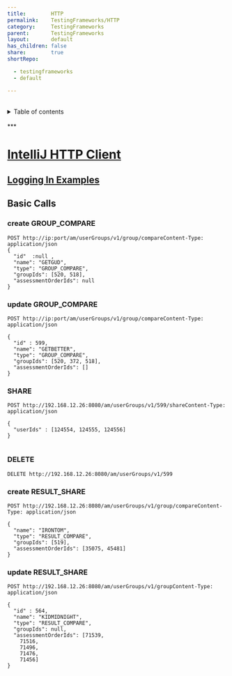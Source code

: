 ```yaml
---
title:        HTTP  
permalink:    TestingFrameworks/HTTP  
category:     TestingFrameworks  
parent:       TestingFrameworks  
layout:       default  
has_children: false  
share:        true
shortRepo:

  - testingframeworks
  - default

---
```


<br/>  
<details markdown="block">  
<summary>  
Table of contents  
</summary>  
{: .text-delta }  
1. TOC  
{:toc}  
</details>  
<br/>  
***  
<br/>  

# [IntelliJ HTTP Client](https://www.jetbrains.com/help/idea/http-client-in-product-code-editor.html)

## [Logging In Examples](https://gist.github.com/14paxton/decd67f8b59069f9505ba9ba0210d0ee)

## Basic Calls

### create GROUP_COMPARE

~~~http  
POST http://ip:port/am/userGroups/v1/group/compareContent-Type: application/json  
{  
  "id"  :null ,  
  "name": "GETGUD",  
  "type": "GROUP_COMPARE",  
  "groupIds": [520, 518],  
  "assessmentOrderIds": null  
}  
~~~  

### update GROUP_COMPARE

~~~http  
POST http://ip:port/am/userGroups/v1/group/compareContent-Type: application/json  
  
{  
  "id" : 599,  
  "name": "GETBETTER",  
  "type": "GROUP_COMPARE",  
  "groupIds": [520, 372, 518],  
  "assessmentOrderIds": []  
}  
~~~  

### SHARE

~~~http  
POST http://192.168.12.26:8080/am/userGroups/v1/599/shareContent-Type: application/json  
  
{  
  "userIds" : [124554, 124555, 124556]  
}  
  
~~~  

### DELETE

~~~http  
DELETE http://192.168.12.26:8080/am/userGroups/v1/599  
~~~  

### create RESULT_SHARE

~~~http  
POST http://192.168.12.26:8080/am/userGroups/v1/group/compareContent-Type: application/json  
  
{  
  "name": "IRONTOM",  
  "type": "RESULT_COMPARE",  
  "groupIds": [519],  
  "assessmentOrderIds": [35075, 45481]  
}  
~~~  

### update RESULT_SHARE

~~~http
POST http://192.168.12.26:8080/am/userGroups/v1/groupContent-Type: application/json  
  
{  
  "id" : 564,  
  "name": "KIDMIDNIGHT",  
  "type": "RESULT_COMPARE",  
  "groupIds": null,  
  "assessmentOrderIds": [71539,  
    71516,  
    71496,  
    71476,  
    71456]  
}  
~~~
